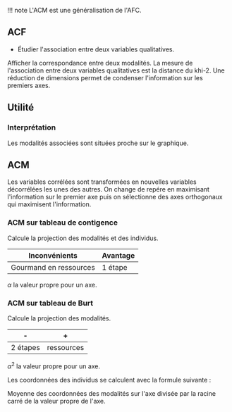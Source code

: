 

!!! note
    L'ACM est une généralisation de l'AFC.

## ACF

* Étudier l'association entre deux variables qualitatives.

Afficher la correspondance entre deux modalités.
La mesure de l'association entre deux variables qualitatives est la distance du khi-2. Une réduction de dimensions permet de condenser l'information sur les premiers axes.

## Utilité

### Interprétation

Les modalités associées sont situées proche sur le graphique. 

## ACM

Les variables corrélées sont transformées en nouvelles variables décorrélées les unes des autres. On change de repére en maximisant l'information sur le premier axe puis on sélectionne des axes orthogonaux qui maximisent l'information.

### ACM sur tableau de contigence

Calcule la projection des modalités et des individus.

Inconvénients           | Avantage
------------------------|---
Gourmand en ressources  | 1 étape 

$\alpha$ la valeur propre pour un axe.

### ACM sur tableau de Burt

Calcule la projection des modalités.

| - | + |
|---|---|
| 2 étapes | ressources |

$\alpha ^2$ la valeur propre pour un axe.

Les coordonnées des individus se calculent avec la formule suivante :

Moyenne des coordonnées des modalités sur l'axe divisée par la racine carré de la valeur propre de l'axe.
